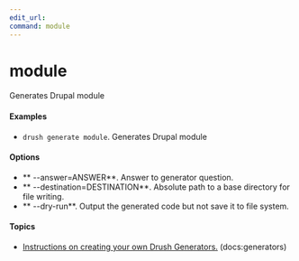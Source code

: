 ```yaml
---
edit_url: 
command: module
---
```

# module

Generates Drupal module

#### Examples

- <code>drush generate module</code>. Generates Drupal module

#### Options

- ** --answer=ANSWER**. Answer to generator question.
- ** --destination=DESTINATION**. Absolute path to a base directory for file writing.
- ** --dry-run**. Output the generated code but not save it to file system.

#### Topics

- [Instructions on creating your own Drush Generators.](../../vendor/drush/drush/docs/generators.md) (docs:generators)

